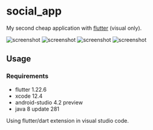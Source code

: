 # social_app

My second cheap application with [flutter](https://flutter.dev/) (visual only).

![screenshot](https://raw.githubusercontent.com/trixky/social_app/master/demo/iphone_12_pro_max_screen_1.png)
![screenshot](https://raw.githubusercontent.com/trixky/social_app/master/demo/iphone_12_pro_max_screen_2.png)
![screenshot](https://raw.githubusercontent.com/trixky/social_app/master/demo/pixel_3a_xl_screen_1.png)
![screenshot](https://raw.githubusercontent.com/trixky/social_app/master/demo/pixel_3a_xl_screen_2.png)

## Usage

### Requirements

- flutter 1.22.6
- xcode 12.4
- android-studio 4.2 preview
- java 8 update 281

Using flutter/dart extension in visual studio code.
